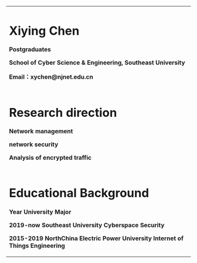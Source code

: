 <table border="0">
  <tr>
    <td width="100%">
      <h1>Xiying Chen</h1>
      <p><b>Postgraduates</b></p>
      <p><b>School of Cyber Science & Engineering, Southeast University</b></p>
      <p><b>Email：xychen@njnet.edu.cn</b></p>      
    </td>       
  </tr>
  <tr>
  <td width="100%">
      <h1> Research direction</h1>  
      <p><b>Network management</b></p>
      <p><b>network security</b></p>
      <p><b>Analysis of encrypted traffic</b></p>      
    </td> 
  </tr>
  <tr>
    <td width="100%">
      <h1> Educational Background</h1>  
      <p><b>Year         University                               Major</b></p>    
      <p><b>2019-now     Southeast University                     Cyberspace Security</b></p>
      <p><b>2015-2019    NorthChina Electric Power University     Internet of Things Engineering   
    </td> 
</tr>
</table>

